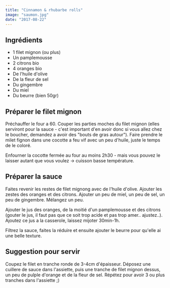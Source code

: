 ```yaml
---
title: "Cinnamon & rhubarbe rolls"
image: "saumon.jpg"
date: "2017-08-22"
---
```

## Ingrédients

* 1 filet mignon (ou plus)
* Un pamplemousse
* 2 citrons bio
* 4 oranges bio
* De l'huile d'olive
* De la fleur de sel
* Du gingembre
* Du miel
* Du beurre (bien 50gr)

## Préparer le filet mignon

Préchauffer le four a 60. Couper les parties moches du filet mignon (elles serviront pour la sauce - c'est important d'en avoir donc si vous allez chez le boucher, demandez a avoir des "bouts de gras autour"). Faire prendre le milet fignon dans une cocotte a feu vif avec un peu d'huile, juste le temps de le coloré.

Enfourner la cocotte fermée au four au moins 2h30 - mais vous pouvez le laisser autant que vous voulez -> cuisson basse température.

## Préparer la sauce

Faites revenir les restes de filet mignong avec de l'huile d'olive. Ajouter les zestes des oranges et des citrons. Ajouter un peu de miel, un peu de sel, un peu de gingembre. Mélangez un peu. 

Ajouter le jus des oranges, de la moitié d'un pamplemousse et des citrons (gouter le jus, il faut pas que ce soit trop acide et pas trop amer.. ajustez..). Ajoutez ce jus a la casserole, laissez mijoter 30min-1h.

Filtrez la sauce, faites la réduire et ensuite ajouter le beurre pour qu'elle ai une belle texture.

## Suggestion pour servir

Coupez le filet en tranche ronde de 3-4cm d'épaisseur. Déposez une cuillere de sauce dans l'assiette, puis une tranche de filet mignon dessus, un peu de pulple d'orange et de la fleur de sel. Répétez pour avoir 3 ou plus tranches dans l'assiette ;)

